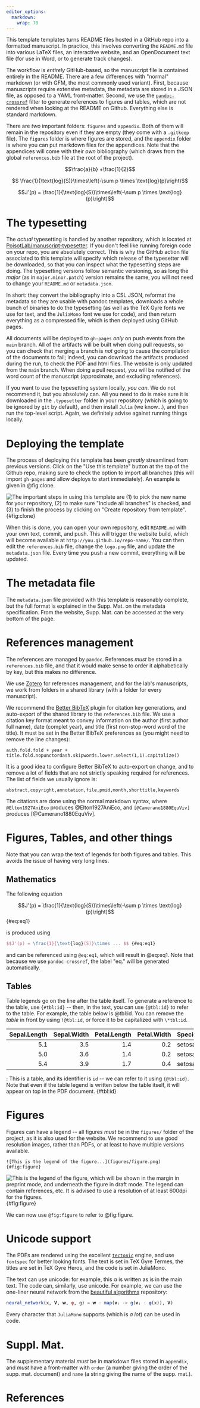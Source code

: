 ```yaml
---
editor_options: 
  markdown: 
    wrap: 70
---
```


This template templates turns README files hosted in a GitHub repo
into a formatted manuscript. In practice, this involves converting the
`README.md` file into various LaTeX files, an interactive website, and
an OpenDocument text file (for use in Word, or to generate track
changes).

The workflow is *entirely* GitHub-based, so the manuscript file is
contained entirely in the README. There are a few differences with
"normal" markdown (or with GFM, the most commonly used variant).
First, because manuscripts require extensive metadata, the metadata
are stored in a JSON file, as opposed to a YAML front-matter. Second,
we use the
[`pandoc-crossref`](https://github.com/lierdakil/pandoc-crossref)
filter to generate references to figures and tables, which are not
rendered when looking at the README on Github. Everything else is
standard markdown.

There are *two* important folders: `figures` and `appendix`. Both of
them will remain in the repository even if they are empty (they come
with a `.gitkeep` file). The `figures` folder is where figures are
stored, and the `appendix` folder is where you can put markdown files
for the appendices. Note that the appendices will come with their
*own* bibliography (which draws from the global `references.bib` file
at the root of the project).

$$\frac{a}{b} +\frac{1}{2}$$

$$ \frac{1}{\text{log}(S)}\times\left(-\sum p \times \text{log}(p)\right)$$

$$J'(p) = \frac{1}{\text{log}(S)}\times\left(-\sum p \times \text{log}(p)\right)$$

# The typesetting

The *actual* typesetting is handled by another repository, which is
located at
[PoisotLab/manuscript-typesetter](https://github.com/PoisotLab/manuscript-typesetter).
If you don't feel like running foreign code on your repo, you are
absolutely correct. This is why the GitHub action file associated to
this template will specify which release of the typesetter will be
downloaded, so that you can inspect what the typesetting steps are
doing. The typesetting versions follow semantic versioning, so as long
the *major* (as in `major.minor.patch`) version remains the same, you
will not need to change your `README.md` or `metadata.json`.

In short: they convert the bibliography into a CSL JSON, reformat the
metadata so they are usable with pandoc templates, downloads a whole
bunch of binaries to do the typesetting (as well as the TeX Gyre fonts
we use for text, and the `JuliaMono` font we use for code), and then
return everything as a compressed file, which is then deployed using
GitHub pages.

All documents will be deployed to `gh-pages` *only* on push events
from the `main` branch. All of the artifacts will be built when doing
pull requests, so you can check that merging a branch is *not* going
to cause the compilation of the documents to fail; indeed, you can
download the artifacts produced during the run, to check the PDF and
html files. The website is only updated from the `main` branch. When
doing a pull request, you will be notified of the word count of the
manuscript (approximate, and excluding references).

If you want to use the typesetting system locally, *you can*. We do
not recommend it, but you absolutely can. All you need to do is make
sure it is downloaded in the `.typesetter` folder in your repository
(which is going to be ignored by `git` by default), and then install
`Julia` (we know...), and then run the top-level script. Again, we
definitely advise against running things locally.

# Deploying the template

The process of deploying this template has been *greatly* streamlined
from previous versions. Click on the "Use this template" button at the
top of the Github repo, making sure to check the option to import all
branches (this will import `gh-pages` and allow deploys to start
immediately). An example is given in @fig:clone.

![The important steps in using this template are (1) to pick the new
name for your repository, (2) to make sure "Include all branches" is
checked, and (3) to finish the process by clicking on "Create
repository from template".](figures/how-to-clone.png){#fig:clone}

When this is done, you can open your own repository, edit `README.md`
with your own text, commit, and push. This will trigger the website
build, which will become available at
`http://you.github.io/repo-name/`. You can then edit the
`references.bib` file, change the `logo.png` file, and update the
`metadata.json` file. Every time you push a new commit, everything
will be updated.

# The metadata file

The `metadata.json` file provided with this template is reasonably
complete, but the full format is explained in the Supp. Mat. on the
metadata specification. From the website, Supp. Mat. can be accessed
at the very bottom of the page.

# References management

The references are managed by `pandoc`. References *must* be stored in
a `references.bib` file, and that it would make sense to order it
alphabetically by key, but this makes no difference.

We use [Zotero](https://www.zotero.org/) for references management,
and for the lab's manuscripts, we work from folders in a shared
library (with a folder for every manuscript).

We recommend the [Better
BibTeX](https://retorque.re/zotero-better-bibtex/) plugin for citation
key generations, and auto-export of the shared library to the
`references.bib` file. We use a citation key format meant to convey
information on the author (first author full name), date (complet
year), and title (first non-stop-word word of the title). It must be
set in the Better BibTeX preferences as (you might need to remove the
line changes):

```         
auth.fold.fold + year + title.fold.nopunctordash.skipwords.lower.select(1,1).capitalize()
```

It is a good idea to configure Better BibTeX to auto-export on change,
and to remove a lot of fields that are not strictly speaking required
for references. The list of fields we usually ignore is:

```         
abstract,copyright,annotation,file,pmid,month,shorttitle,keywords
```

The citations are done using the normal markdown syntax, where
`@Elton1927AniEco` produces @Elton1927AniEco, and
`[@Camerano1880EquViv]` produces [@Camerano1880EquViv].

# Figures, Tables, and other things

Note that you can wrap the text of legends for both figures and
tables. This avoids the issue of having very long lines.

## Mathematics

The following equation

$$J'(p) = \frac{1}{\text{log}(S)}\times\left(-\sum p \times \text{log}(p)\right)$$
{#eq:eq1}

is produced using

``` latex
$$J'(p) = \frac{1}{\text{log}(S)}\times ... $$ {#eq:eq1}
```

and can be referenced using `@eq:eq1`, which will result in @eq:eq1.
Note that because we use `pandoc-crossref`, the label "eq." will be
generated automatically.

## Tables

Table legends go on the line after the table itself. To generate a
reference to the table, use `{#tbl:id}` -- then, in the text, you can
use `{@tbl:id}` to refer to the table. For example, the table below is
@tbl:id. You can remove the *table* in front by using `!@tbl:id`, or
force it to be capitalized with `\*tbl:id`.

| Sepal.Length | Sepal.Width | Petal.Length | Petal.Width | Species |
|-------------:|------------:|-------------:|------------:|:--------|
|          5.1 |         3.5 |          1.4 |         0.2 | setosa  |
|          5.0 |         3.6 |          1.4 |         0.2 | setosa  |
|          5.4 |         3.9 |          1.7 |         0.4 | setosa  |

: This is a table, and its identifier is `id` -- we can refer to it
using `{@tbl:id}`. Note that even if the table legend is written below
the table itself, it will appear on top in the PDF document. {#tbl:id}

# Figures

Figures can have a legend -- all figures *must* be in the `figures/`
folder of the project, as it is also used for the website. We
recommend to use good resolution images, rather than PDFs, or at least
to have multiple versions available.

```         
![This is the legend of the figure...](figures/figure.png){#fig:figure}
```

![This is the legend of the figure, which will be shown in the margin
in preprint mode, and underneath the figure in draft mode. The legend
can contain references, etc. It is advised to use a resolution of at
least 600dpi for the figures.](figures/figure.png){#fig:figure}

We can now use `@fig:figure` to refer to @fig:figure.

# Unicode support

The PDFs are rendered using the excellent
[`tectonic`](https://tectonic-typesetting.github.io/en-US/) engine,
and use `fontspec` for better looking fonts. The text is set in TeX
Gyre Termes, the titles are set in TeX Gyre Heros, and the code is set
in JuliaMono.

The text can use unicode: for example, this α is written as is in the
main text. The code can, similarly, use unicode. For example, we can
use the one-liner neural network from the [beautiful
algorithms](%22https://github.com/mossr/BeautifulAlgorithms.jl/blob/master/src/neural_network_one_liner.jl%22)
repository:

``` julia
neural_network(x, 𝐕, 𝐰, φ, g) = 𝐰 ⋅ map(𝐯ⱼ -> g(𝐯ⱼ ⋅ φ(x)), 𝐕)
```

Every character that `JuliaMono` supports (which is *a lot*) can be
used in code.

# Suppl. Mat.

The supplementary material *must* be in markdown files stored in
`appendix`, and *must* have a front-matter with `order` (a number
giving the order of the supp. mat. document) and `name` (a string
giving the name of the supp. mat.).

# References

